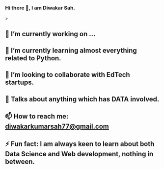 ### Hi there 👋, I am Diwakar Sah.

<p> <a <iframe src="https://drive.google.com/file/d/1LalB0RGzCDNhY0Fa2Fn-jwXmfFyPXB81/preview" width="640" height="480" allow="autoplay">> </a></iframe> </p>

## 🔭 I’m currently working on ...
## 🌱 I’m currently learning almost everything related to Python.
## 👯 I’m looking to collaborate with EdTech startups.
## 💬 Talks about anything which has DATA involved.
## 📫 How to reach me: diwakarkumarsah77@gmail.com
## ⚡ Fun fact: I am always keen to learn about both Data Science and Web development, nothing in between.
